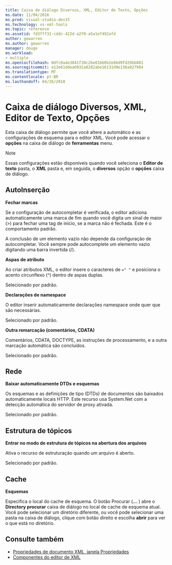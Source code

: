 ```yaml
---
title: Caixa de diálogo Diversos, XML, Editor de Texto, Opções
ms.date: 11/04/2016
ms.prod: visual-studio-dev15
ms.technology: vs-xml-tools
ms.topic: reference
ms.assetid: fd3fff31-cddc-422d-a2f0-a5a1ef492afd
author: gewarren
ms.author: gewarren
manager: douge
ms.workload:
- multiple
ms.openlocfilehash: 0dfc0a4e3841f30c2be81b60b2e86d9fd29bb801
ms.sourcegitcommit: e13e61ddea6032a8282abe16131d9e136a927984
ms.translationtype: MT
ms.contentlocale: pt-BR
ms.lasthandoff: 04/26/2018
---
```

# <a name="miscellaneous-xml-text-editor-options-dialog-box"></a>Caixa de diálogo Diversos, XML, Editor de Texto, Opções

Esta caixa de diálogo permite que você altere a automático e as configurações de esquema para o editor XML. Você pode acessar o **opções** na caixa de diálogo de **ferramentas** menu.

> [!NOTE]
> Essas configurações estão disponíveis quando você seleciona o **Editor de texto** pasta, o **XML** pasta e, em seguida, o **diversos** opção o **opções** caixa de diálogo.


## <a name="auto-insert"></a>AutoInserção
 **Fechar marcas**

 Se a configuração de autocompletar é verificada, o editor adiciona automaticamente uma marca de fim quando você digita um sinal de maior (>) para fechar uma tag de início, se a marca não é fechada. Este é o comportamento padrão.

 A conclusão de um elemento vazio não depende da configuração de autocompletar. Você sempre pode autocomplete um elemento vazio digitando uma barra invertida (/).

 **Aspas de atributo**

 Ao criar atributos XML, o editor insere o caracteres de `=" "` e posiciona o acento circunflexo (^) dentro de aspas duplas.

 Selecionado por padrão.

 **Declarações de namespace**

 O editor inserir automaticamente declarações namespace onde quer que são necessárias.

 Selecionado por padrão.

 **Outra remarcação (comentários, CDATA)**

 Comentários, CDATA, DOCTYPE, as instruções de processamento, e a outra marcação automática são concluídos.

 Selecionado por padrão.

## <a name="network"></a>Rede
 **Baixar automaticamente DTDs e esquemas**

 Os esquemas e as definições de tipo (DTDs) de documentos são baixados automaticamente locais HTTP. Este recurso usa System.Net com a detecção automática do servidor de proxy ativada.

 Selecionado por padrão.

## <a name="outlining"></a>Estrutura de tópicos
 **Entrar no modo de estrutura de tópicos na abertura dos arquivos**

 Ativa o recurso de estruturação quando um arquivo é aberto.

 Selecionado por padrão.

## <a name="caching"></a>Cache
 **Esquemas**

 Especifica o local do cache de esquema. O botão Procurar (**...** ) abre o **Directory procurar** caixa de diálogo no local de cache de esquema atual. Você pode selecionar um diretório diferente, ou você pode selecionar uma pasta na caixa de diálogo, clique com botão direito e escolha **abrir** para ver o que está no diretório.

## <a name="see-also"></a>Consulte também

- [Propriedades de documento XML, janela Propriedades](../xml-tools/xml-document-properties-properties-window.md)
- [Componentes do editor de XML](../xml-tools/xml-editor-components.md)